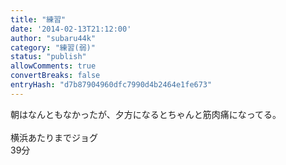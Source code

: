 ```yaml
---
title: "練習"
date: '2014-02-13T21:12:00'
author: "subaru44k"
category: "練習(弱)"
status: "publish"
allowComments: true
convertBreaks: false
entryHash: "d7b87904960dfc7990d4b2464e1fe673"
---
```

朝はなんともなかったが、夕方になるとちゃんと筋肉痛になってる。<br>
<br>
横浜あたりまでジョグ<br>
39分
